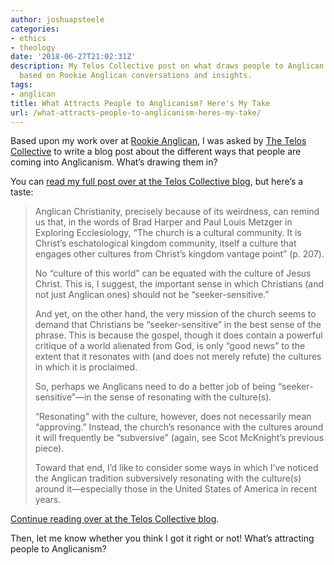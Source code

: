 ```yaml
---
author: joshuapsteele
categories:
- ethics
- theology
date: '2018-06-27T21:02:31Z'
description: My Telos Collective post on what draws people to Anglican Christianity,
  based on Rookie Anglican conversations and insights.
tags:
- anglican
title: What Attracts People to Anglicanism? Here's My Take
url: /what-attracts-people-to-anglicanism-heres-my-take/
---
```


Based upon my work over at [Rookie Anglican](http://anglicanpastor.com/rookieanglican/), I was asked by [The Telos Collective](https://www.teloscollective.com/) to write a blog post about the different ways that people are coming into Anglicanism. What’s drawing them in?

You can [read my full post over at the Telos Collective blog](https://www.teloscollective.com/what-attracts-people-to-anglicanism-subversive-cultural-resonance/), but here’s a taste:

> Anglican Christianity, precisely because of its weirdness, can remind us that, in the words of Brad Harper and Paul Louis Metzger in Exploring Ecclesiology, “The church is a cultural community. It is Christ’s eschatological kingdom community, itself a culture that engages other cultures from Christ’s kingdom vantage point” (p. 207).
> 
>  No “culture of this world” can be equated with the culture of Jesus Christ. This is, I suggest, the important sense in which Christians (and not just Anglican ones) should not be “seeker-sensitive.”
> 
>  And yet, on the other hand, the very mission of the church seems to demand that Christians be “seeker-sensitive” in the best sense of the phrase. This is because the gospel, though it does contain a powerful critique of a world alienated from God, is only “good news” to the extent that it resonates with (and does not merely refute) the cultures in which it is proclaimed.
> 
>  So, perhaps we Anglicans need to do a better job of being “seeker-sensitive”—in the sense of resonating with the culture(s).
> 
>  “Resonating” with the culture, however, does not necessarily mean “approving.” Instead, the church’s resonance with the cultures around it will frequently be “subversive” (again, see Scot McKnight’s previous piece).
> 
>  Toward that end, I’d like to consider some ways in which I’ve noticed the Anglican tradition subversively resonating with the culture(s) around it—especially those in the United States of America in recent years.

[Continue reading over at the Telos Collective blog](https://www.teloscollective.com/what-attracts-people-to-anglicanism-subversive-cultural-resonance/).

Then, let me know whether you think I got it right or not! What’s attracting people to Anglicanism?